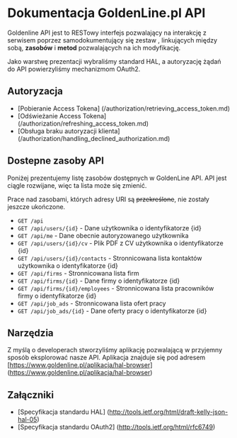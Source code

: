 # Dokumentacja GoldenLine.pl API

Goldenline API jest to RESTowy interfejs pozwalający na interakcję z serwisem poprzez samodokumentujący się zestaw , linkujących między sobą, **zasobów** i **metod** pozwalających na ich modyfikację.

Jako warstwę prezentacji wybraliśmy standard HAL, a autoryzację żądań do API powierzyliśmy mechanizmom OAuth2.

## Autoryzacja

* [Pobieranie Access Tokena] (/authorization/retrieving_access_token.md)
* [Odświeżanie Access Tokena] (/authorization/refreshing_access_token.md)
* [Obsługa braku autoryzacji klienta] (/authorization/handling_declined_authorization.md)

## Dostepne zasoby API

Poniżej prezentujemy listę zasobów dostępnych w GoldenLine API. API jest ciągle rozwijane, więc ta lista może się zmienić.

Prace nad zasobami, których adresy URI są ~~przekreślone~~, nie zostały jeszcze ukończone.

* `GET /api`
* `GET /api/users/{id}` - Dane użytkownika o identyfikatorze {id}
* `GET /api/me` - Dane obecnie autoryzowanego użytkownika
* `GET /api/users/{id}/cv` - Plik PDF z CV użytkownika o identyfikatorze {id}
* `GET /api/users/{id}/contacts` - Stronnicowana lista kontaktów użytkownika o identyfikatorze {id}
* `GET /api/firms` - Stronnicowana lista firm
* `GET /api/firms/{id}` - Dane firmy o identyfikatorze {id}
* `GET /api/firms/{id}/employees` - Stronnicowana lista pracowników firmy o identyfikatorze {id}
* `GET /api/job_ads` - Stronnicowana lista ofert pracy
* `GET /api/job_ads/{id}` - Dane oferty pracy o identyfikatorze {id}

## Narzędzia

Z myślą o developerach stworzyliśmy aplikację pozwalającą w przyjemny sposób eksplorować nasze API. Aplikacja znajduje się pod adresem [https://www.goldenline.pl/aplikacja/hal-browser] (https://www.goldenline.pl/aplikacja/hal-browser)

## Załączniki

* [Specyfikacja standardu HAL] (http://tools.ietf.org/html/draft-kelly-json-hal-05)
* [Specyfikacja standardu OAuth2] (http://tools.ietf.org/html/rfc6749)
